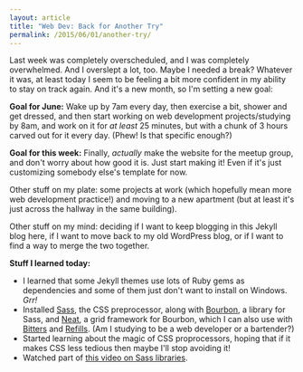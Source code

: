 ```yaml
---
layout: article
title: "Web Dev: Back for Another Try"
permalink: /2015/06/01/another-try/
---
```

Last week was completely overscheduled, and I was completely overwhelmed. And I overslept a lot, too. Maybe I needed a break? Whatever it was, at least today I seem to be feeling a bit more confident in my ability to stay on track again. And it&#39;s a new month, so I&#39;m setting a new goal:

**Goal for June:** Wake up by 7am every day, then exercise a bit, shower and get dressed, and then start working on web development projects/studying by 8am, and work on it for _at least_ 25 minutes, but with a chunk of 3 hours carved out for it every day. (Phew! Is that specific enough?)

**Goal for this week:** Finally, _actually_ make the website for the meetup group, and don&#39;t worry about how good it is. Just start making it! Even if it&#39;s just customizing somebody else&#39;s template for now.

Other stuff on my plate: some projects at work (which hopefully mean more web development practice!) and moving to a new apartment (but at least it&#39;s just across the hallway in the same building).

Other stuff on my mind: deciding if I want to keep blogging in this Jekyll blog here, if I want to move back to my old WordPress blog, or if I want to find a way to merge the two together.

**Stuff I learned today:**

*   I learned that some Jekyll themes use lots of Ruby gems as dependencies and some of them just don&#39;t want to install on Windows. _Grr!_
*   Installed [Sass](http://sass-lang.com/), the CSS preprocessor, along with [Bourbon](http://bourbon.io/), a library for Sass, and [Neat](http://neat.bourbon.io/), a grid framework for Bourbon, which I can also use with [Bitters](http://bitters.bourbon.io/) and [Refills](http://refills.bourbon.io/). (Am I studying to be a web developer or a bartender?)
*   Started learning about the magic of CSS proprocessors, hoping that if it makes CSS less tedious then maybe I&#39;ll stop avoiding it!
*   Watched part of [this video on Sass libraries](https://www.youtube.com/watch?v=8ItNE_DX6Cc).